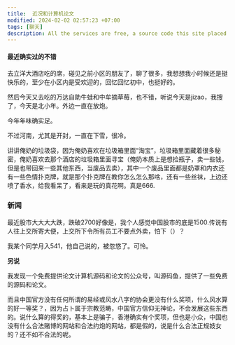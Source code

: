 ```yaml
---
title:  近况和计算机论文
modified: 2024-02-02 02:57:23 +07:00
tags: [聊天]
description: All the services are free, a source code this site placed on github repository and intergration with netlify service, another service that you can use is github page for hosting your own static site.
---
```


####  最近确实过的不错

去立洋大酒店吃的席，碰见之前小区的朋友了，聊了很多，我想想我小时候还是挺快乐的，至少在小区内是受欢迎的，回忆回忆初中，也挺好的。

然后今天又去吃的万达自助牛蛙和中牟摘草莓，也不错，听说今天是jizao，我搜了，今天是北小年。外边一直在放炮。

今年年味确实足。

不过河南，尤其是开封，一直在下雪，很冷。

讲讲俺奶的垃圾袋，因为俺奶喜欢在垃圾箱里面“淘宝”，垃圾箱里面藏着很多秘密，俺奶喜欢去那个酒店的垃圾箱里面寻宝（俺奶本质上是想捡瓶子，卖一些钱，但是也带回来一些其他东西，当废品去卖），其中一个废品里面都是奶罩和内衣还有一些色情扑克牌，就是那个扑克牌在教你怎么怎么那啥，还有一些丝袜，上边还喷了香水，给我看呆了，看来是玩的真花啊。真是666.

### 新闻



最近股市大大大大跌，跌破2700好像是，我个人感觉中国股市的底是1500.传说有人往上交所寄大便，上交所下令所有员工不要点外卖，怕下（）？

我某个同学月入541，他自己说的，被忽悠了。可怜。

**另说**

我发现一个免费提供论文计算机源码和论文的公众号，叫源码鱼，提供了一些免费的源码和论文。

而且中国官方没有任何所谓的易经或风水八字的协会更没有什么奖项，什么风水算的好一等奖？，因为占卜属于宗教范畴，中国官方信仰无神论，不会发展这些东西的。说什么算的得奖的，基本上是骗子，香港确实有个奖项，但也是小众，中国也没有什么合法赌博的网站和合法约炮的网站，都是假的，说是什么合法正规妓女的？还不如不合法的呢。















